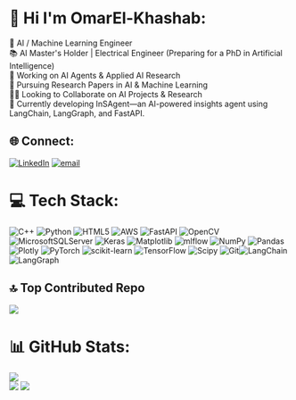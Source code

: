 # 👋 Hi I'm  OmarEl-Khashab:

👀 AI / Machine Learning Engineer<br>
📚 AI Master's Holder | Electrical Engineer (Preparing for a PhD in Artificial Intelligence)<br>
🤖 Working on AI Agents & Applied AI Research<br>
📝 Pursuing Research Papers in AI & Machine Learning<br>
🙌🏻 Looking to Collaborate on AI Projects & Research<br>
🚀 Currently developing InSAgent—an AI-powered insights agent using LangChain, LangGraph, and FastAPI.

## 🌐 Connect:
[![LinkedIn](https://img.shields.io/badge/LinkedIn-%230077B5.svg?logo=linkedin&logoColor=white)](https://linkedin.com/in/omar-el-khashab) [![email](https://img.shields.io/badge/Email-D1483656?logo=hotmail&logoColor=white)](mailto:omar_khashab11@hotmail.com)
# 💻 Tech Stack:
![C++](https://img.shields.io/badge/c++-%2300599C.svg?style=plastic&logo=c%2B%2B&logoColor=white) ![Python](https://img.shields.io/badge/python-3670A0?style=plastic&logo=python&logoColor=ffdd54) ![HTML5](https://img.shields.io/badge/html5-%23E34F26.svg?style=plastic&logo=html5&logoColor=white) ![AWS](https://img.shields.io/badge/AWS-%23FF9900.svg?style=plastic&logo=amazon-aws&logoColor=white) ![FastAPI](https://img.shields.io/badge/FastAPI-005571?style=plastic&logo=fastapi) ![OpenCV](https://img.shields.io/badge/opencv-%23white.svg?style=plastic&logo=opencv&logoColor=white) ![MicrosoftSQLServer](https://img.shields.io/badge/Microsoft%20SQL%20Server-CC2927?style=plastic&logo=microsoft%20sql%20server&logoColor=white) ![Keras](https://img.shields.io/badge/Keras-%23D00000.svg?style=plastic&logo=Keras&logoColor=white) ![Matplotlib](https://img.shields.io/badge/Matplotlib-%23ffffff.svg?style=plastic&logo=Matplotlib&logoColor=black) ![mlflow](https://img.shields.io/badge/mlflow-%23d9ead3.svg?style=plastic&logo=numpy&logoColor=blue) ![NumPy](https://img.shields.io/badge/numpy-%23013243.svg?style=plastic&logo=numpy&logoColor=white) ![Pandas](https://img.shields.io/badge/pandas-%23150458.svg?style=plastic&logo=pandas&logoColor=white) ![Plotly](https://img.shields.io/badge/Plotly-%233F4F75.svg?style=plastic&logo=plotly&logoColor=white) ![PyTorch](https://img.shields.io/badge/PyTorch-%23EE4C2C.svg?style=plastic&logo=PyTorch&logoColor=white) ![scikit-learn](https://img.shields.io/badge/scikit--learn-%23F7931E.svg?style=plastic&logo=scikit-learn&logoColor=white) ![TensorFlow](https://img.shields.io/badge/TensorFlow-%23FF6F00.svg?style=plastic&logo=TensorFlow&logoColor=white) ![Scipy](https://img.shields.io/badge/SciPy-%230C55A5.svg?style=plastic&logo=scipy&logoColor=%white) ![Git](https://img.shields.io/badge/git-%23F05033.svg?style=plastic&logo=git&logoColor=white)![LangChain](https://img.shields.io/badge/LangChain-5846F8.svg?style=plastic&logo=langchain&logoColor=white)![LangGraph](https://img.shields.io/badge/LangGraph-FF8C00.svg?style=plastic&logo=langgraph&logoColor=white)


## 🔝 Top Contributed Repo
![](https://github-contributor-stats.vercel.app/api?username=OmarEl-Khashab&limit=5&theme=default&combine_all_yearly_contributions=true)
<!-- Proudly created with GPRM ( https://gprm.itsvg.in ) -->
# 📊 GitHub Stats:
![](https://github-readme-stats.vercel.app/api?username=OmarEl-Khashab&theme=default&hide_border=false&include_all_commits=true&count_private=true)<br/>
![](https://github-readme-stats.vercel.app/api/top-langs/?username=OmarEl-Khashab&theme=default&hide_border=false&include_all_commits=true&count_private=true&layout=compact)
![](https://nirzak-streak-stats.vercel.app/?user=OmarEl-Khashab&theme=default&hide_border=false)<br/>


<!---
OmarEl-Khashab/OmarEl-Khashab is a ✨ special ✨ repository because its `README.md` (this file) appears on your GitHub profile.
You can click the Preview link to take a look at your changes.
--->
